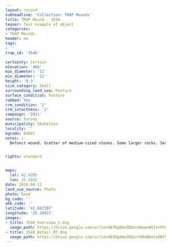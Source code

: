 ```yaml
---
layout: record
subheadline: 'Collection: TRAP Mounds'
title: TRAP Mound - 3548
teaser: Test example of object
categories:
- TRAP Mounds
header: no
tags:
- ''
trap_id: '3548'

certainty: Certain
elevation: '466'
max_diameter: '11'
min_diameter: '11'
height: '0.3'
size_category: Small
surrounding_land_use: Pasture
surface_condition: Pasture
robbed: Yes
crm_condition: '2'
crm_intactness: '2'
campaign: '2011'
source: Survey
municipality: Skobelevo
locality: ''
bgcode: DS001
notes: |-
  Defunct mound. Scatter of medium-sized stones. Some larger rocks. Severely damaged by agricultural activity.


rights: standard


maps:
  lat: 42.6285
  lon: 25.2442
date: 2018-04-11
land_use_source: Photo
photo: Good
bg_code: ''
akb_code: ''
latitude: '42.667307'
longitude: '25.20457'
images:
- title: 3548_Overview_S.dng
  image_path: https://drive.google.com/uc?id=0B3Rg88wZDQscU0wweW5IVnFPdW8
- title: 3548_Detail_RT.dng
  image_path: https://drive.google.com/uc?id=0B3Rg88wZDQscYURXNDdieDNfSFE
---
```

